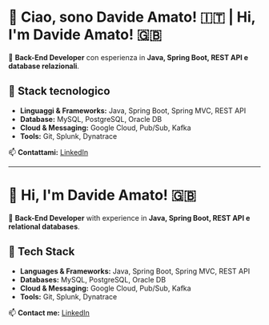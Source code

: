 # 👋 Ciao, sono Davide Amato! 🇮🇹 | Hi, I'm Davide Amato! 🇬🇧  

🚀 **Back-End Developer** con esperienza in **Java, Spring Boot, REST API e database relazionali**. 

## 🔹 Stack tecnologico
- **Linguaggi & Frameworks:** Java, Spring Boot, Spring MVC, REST API  
- **Database:** MySQL, PostgreSQL, Oracle DB  
- **Cloud & Messaging:** Google Cloud, Pub/Sub, Kafka  
- **Tools:** Git, Splunk, Dynatrace  

📫 **Contattami:** [LinkedIn](https://www.linkedin.com/in/davide-amato99)  

---

# 👋 Hi, I'm Davide Amato! 🇬🇧  

🚀 **Back-End Developer** with experience in **Java, Spring Boot, REST API e relational databases**. 

## 🔹 Tech Stack  
- **Languages & Frameworks:** Java, Spring Boot, Spring MVC, REST API  
- **Databases:** MySQL, PostgreSQL, Oracle DB  
- **Cloud & Messaging:** Google Cloud, Pub/Sub, Kafka  
- **Tools:** Git, Splunk, Dynatrace

📫 **Contact me:** [LinkedIn](https://www.linkedin.com/in/davide-amato99)  
